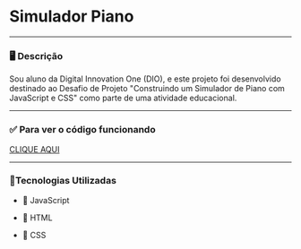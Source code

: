 # Simulador Piano

---

### 🖥️ Descrição
Sou aluno da Digital Innovation One (DIO), e este projeto foi desenvolvido destinado ao Desafio de Projeto "Construindo um Simulador de Piano com JavaScript e CSS" como parte de uma atividade educacional.

---

### ✅ Para ver o código funcionando 

[CLIQUE AQUI](https://italoarthur37.github.io/projeto-simulador-piano/)

---

### 📜Tecnologias Utilizadas

- 📌 JavaScript

- 📌 HTML

- 📌 CSS
